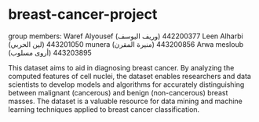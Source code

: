 # breast-cancer-project

 group members:
 Waref Alyousef (وريف اليوسف) 442200377
 Leen Alharbi (لين الحربي) 443201050 
 munera (منيرة المقرن) 443200856
 Arwa mesloub (أروى مسلوب) 443203895

 This dataset aims to aid in diagnosing breast cancer. By analyzing the computed features of cell nuclei, the dataset enables researchers and data scientists to develop models and algorithms for accurately distinguishing between malignant (cancerous) and benign (non-cancerous) breast masses. The dataset is a valuable resource for data mining and machine learning techniques applied to breast cancer classification.
